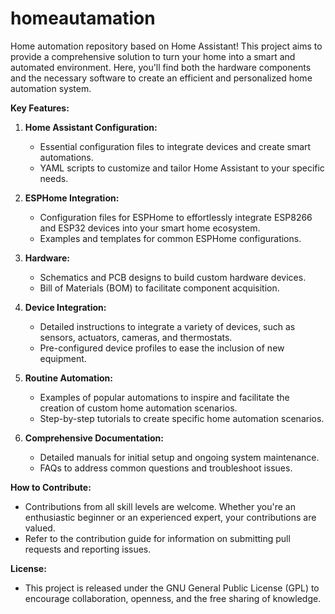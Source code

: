 # homeautamation

Home automation repository based on Home Assistant! This project aims to provide a comprehensive solution to turn your home into a smart and automated environment. Here, you'll find both the hardware components and the necessary software to create an efficient and personalized home automation system.

**Key Features:**

1. **Home Assistant Configuration:**
   - Essential configuration files to integrate devices and create smart automations.
   - YAML scripts to customize and tailor Home Assistant to your specific needs.

2. **ESPHome Integration:**
   - Configuration files for ESPHome to effortlessly integrate ESP8266 and ESP32 devices into your smart home ecosystem.
   - Examples and templates for common ESPHome configurations.

3. **Hardware:**
   - Schematics and PCB designs to build custom hardware devices.
   - Bill of Materials (BOM) to facilitate component acquisition.

4. **Device Integration:**
   - Detailed instructions to integrate a variety of devices, such as sensors, actuators, cameras, and thermostats.
   - Pre-configured device profiles to ease the inclusion of new equipment.

5. **Routine Automation:**
   - Examples of popular automations to inspire and facilitate the creation of custom home automation scenarios.
   - Step-by-step tutorials to create specific home automation scenarios.

6. **Comprehensive Documentation:**
   - Detailed manuals for initial setup and ongoing system maintenance.
   - FAQs to address common questions and troubleshoot issues.

**How to Contribute:**
   - Contributions from all skill levels are welcome. Whether you're an enthusiastic beginner or an experienced expert, your contributions are valued.
   - Refer to the contribution guide for information on submitting pull requests and reporting issues.

**License:**
   - This project is released under the GNU General Public License (GPL) to encourage collaboration, openness, and the free sharing of knowledge.
